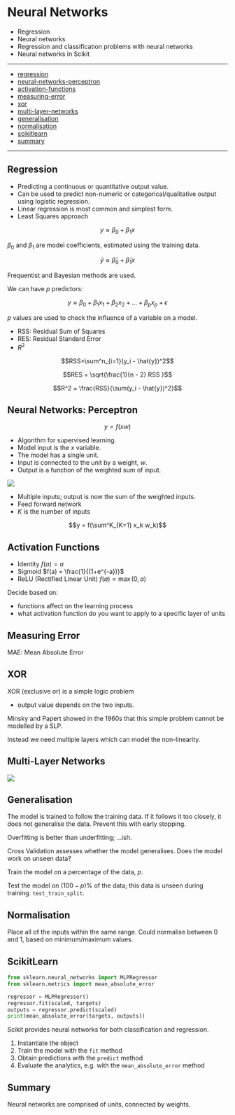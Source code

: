 # Neural Networks

- Regression
- Neural networks
- Regression and classification problems with neural networks
- Neural networks in Scikit

---

- [regression](#regression)       
- [neural-networks-perceptron](#neural-networks-perceptron)
- [activation-functions](#activation-functions)
- [measuring-error](#measuring-error)
- [xor](#xor)
- [multi-layer-networks](#multi-layer-networks)
- [generalisation](#generalisation)
- [normalisation](#normalisation) 
- [scikitlearn](#scikitlearn)     
- [summary](#summary)

---

## Regression

- Predicting a continuous or quantitative output value.
- Can be used to predict non-numeric or categorical/qualitative output using logistic regression.
- Linear regression is most common and simplest form.
- Least Squares approach

$$y \approx \beta_0 + \beta_1 x$$

$\beta_0$ and $\beta_1$ are model coefficients, estimated using the training data.

$$\hat{y} \approx \hat{\beta}_0 + \hat{\beta}_1 x$$

Frequentist and Bayesian methods are used.

We can have $p$ predictors:

$$y \approx \beta_0 + \beta_1 x_1 + \beta_2 x_2 + \dots + \beta_{p} x_{p} + \epsilon$$

$p$ values are used to check the influence of a variable on a model.

- RSS: Residual Sum of Squares
- RES: Residual Standard Error
- $R^2$

$$RSS=\sum^n_{i=1}(y_i - \hat{y})^2$$

$$RES = \sqrt{\frac{1}{n - 2} RSS }$$

$$R^2 = \frac{RSS}{\sum(y_i - \hat{y})^2}$$

## Neural Networks: Perceptron

$$y = f(xw)$$

- Algorithm for supervised learning.
- Model input is the $x$ variable.
- The model has a single unit.
- Input is connected to the unit by a weight, $w$.
- Output is a function of the weighted sum of input.

![](https://4.bp.blogspot.com/-sLmcD8myRC4/WjbfTsIFATI/AAAAAAAAAhE/Wmdq1A58Jzg5HpospH_9FR9-eFQvEjxGQCEwYBhgL/s1600/Perceptron.jpg)

- Multiple inputs; output is now the sum of the weighted inputs.
- Feed forward network
- $K$ is the number of inputs

$$y = f(\sum^K_{K=1} x_k w_k)$$

## Activation Functions

- Identity $f(a) = a$
- Sigmoid $f(a) = \frac{1}{(1+e^{-a})}$
- ReLU (Rectified Linear Unit) $f(a) = \max(0, a)$

Decide based on:
- functions affect on the learning process
- what activation function do you want to apply to a specific layer of units

## Measuring Error

MAE: Mean Absolute Error

## XOR

XOR (exclusive or) is a simple logic problem
- output value depends on the two inputs.

Minsky and Papert showed in the 1960s that this simple problem cannot be modelled by a SLP.

Instead we need multiple layers which can model the non-linearity.

## Multi-Layer Networks

![](https://media.geeksforgeeks.org/wp-content/uploads/nodeNeural.jpg)

## Generalisation

The model is trained to follow the training data. If it follows it too closely, it does not generalise the data. Prevent this with early stopping.

Overfitting is better than underfitting; ...ish.

Cross Validation assesses whether the model generalises. Does the model work on unseen data?

Train the model on a percentage of the data, $p$.

Test the model on $(100 - p)\%$ of the data; this data is unseen during training. `test_train_split`.

## Normalisation

Place all of the inputs within the same range. Could normalise between 0 and 1, based on minimum/maximum values.

## ScikitLearn

```py
from sklearn.neural_networks import MLPRegressor
from sklearn.metrics import mean_absolute_error

regressor = MLPRegressor()
regressor.fit(scaled, targets)
outputs = regressor.predict(scaled)
print(mean_absolute_error(targets, outputs))
```

Scikit provides neural networks for both classification and regression.

1. Instantiate the object
2. Train the model with the `fit` method
3. Obtain predictions with the `predict` method
4. Evaluate the analytics, e.g. with the `mean_absolute_error` method

## Summary

Neural networks are comprised of units, connected by weights.
